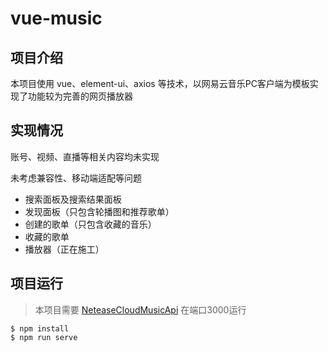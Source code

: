 # vue-music

## 项目介绍
本项目使用 vue、element-ui、axios 等技术，以网易云音乐PC客户端为模板实现了功能较为完善的网页播放器

## 实现情况
账号、视频、直播等相关内容均未实现

未考虑兼容性、移动端适配等问题

- 搜索面板及搜索结果面板
- 发现面板（只包含轮播图和推荐歌单）
- 创建的歌单（只包含收藏的音乐）
- 收藏的歌单
- 播放器（正在施工）

## 项目运行
> 本项目需要 [NeteaseCloudMusicApi](https://github.com/Binaryify/NeteaseCloudMusicApi) 在端口3000运行
```
$ npm install
$ npm run serve
```